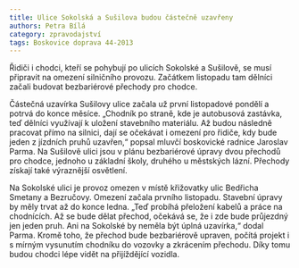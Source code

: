 ```yaml
---
title: Ulice Sokolská a Sušilova budou částečně uzavřeny
authors: Petra Bílá
category: zpravodajství
tags: Boskovice doprava 44-2013
---
```


Řidiči i chodci, kteří se pohybují po ulicích Sokolské a Sušilově, se musí připravit na omezení silničního provozu. Začátkem listopadu tam dělníci začali budovat bezbariérové přechody pro chodce.

Částečná uzavírka Sušilovy ulice začala už první listopadové pondělí a potrvá do konce měsíce. „Chodník po straně, kde je autobusová zastávka, teď dělníci využívají k uložení stavebního materiálu. Až budou následně pracovat přímo na silnici, dají se očekávat i omezení pro řidiče, kdy bude jeden z jízdních pruhů uzavřen,“ popsal mluvčí boskovické radnice Jaroslav Parma. Na Sušilově ulici jsou v plánu bezbariérové úpravy dvou přechodů pro chodce, jednoho u základní školy, druhého u městských lázní. Přechody získají také výraznější osvětlení.

Na Sokolské ulici je provoz omezen v místě křižovatky ulic Bedřicha Smetany a Bezručovy. Omezení začala prvního listopadu. Stavební úpravy by měly trvat až do konce ledna. „Teď probíhá přeložení kabelů a práce na chodnících. Až se bude dělat přechod, očekává se, že i zde bude průjezdný jen jeden pruh. Ani na Sokolské by neměla být úplná uzavírka,“ dodal Parma. Kromě toho, že přechod bude bezbariérově upraven, počítá projekt i s mírným vysunutím chodníku do vozovky a zkrácením přechodu. Díky tomu budou chodci lépe vidět na přijíždějící vozidla.
